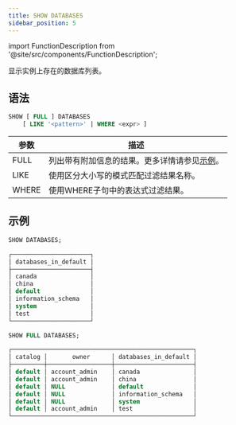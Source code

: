 ```yaml
---
title: SHOW DATABASES
sidebar_position: 5
---
```

import FunctionDescription from '@site/src/components/FunctionDescription';

<FunctionDescription description="引入或更新: v1.2.290"/>

显示实例上存在的数据库列表。

## 语法

```sql
SHOW [ FULL ] DATABASES 
    [ LIKE '<pattern>' | WHERE <expr> ]
```

| 参数      | 描述                                                                                                                         |
|-----------|------------------------------------------------------------------------------------------------------------------------------|
| FULL      | 列出带有附加信息的结果。更多详情请参见[示例](#examples)。                                                                     |
| LIKE      | 使用区分大小写的模式匹配过滤结果名称。                                                                                         |
| WHERE     | 使用WHERE子句中的表达式过滤结果。                                                                                             |

## 示例

```sql
SHOW DATABASES;

┌──────────────────────┐
│ databases_in_default │
├──────────────────────┤
│ canada               │
│ china                │
│ default              │
│ information_schema   │
│ system               │
│ test                 │
└──────────────────────┘

SHOW FULL DATABASES;

┌───────────────────────────────────────────────────┐
│ catalog │       owner      │ databases_in_default │
├─────────┼──────────────────┼──────────────────────┤
│ default │ account_admin    │ canada               │
│ default │ account_admin    │ china                │
│ default │ NULL             │ default              │
│ default │ NULL             │ information_schema   │
│ default │ NULL             │ system               │
│ default │ account_admin    │ test                 │
└───────────────────────────────────────────────────┘
```